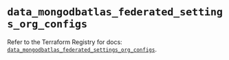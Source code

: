 # `data_mongodbatlas_federated_settings_org_configs`

Refer to the Terraform Registry for docs: [`data_mongodbatlas_federated_settings_org_configs`](https://registry.terraform.io/providers/mongodb/mongodbatlas/1.35.1/docs/data-sources/federated_settings_org_configs).
